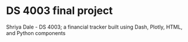 # DS 4003 final project
Shriya Dale - DS 4003; a financial tracker built using Dash, Plotly, HTML, and Python components
